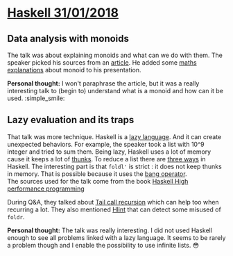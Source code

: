 # [Haskell 31/01/2018](https://www.meetup.com/haskell-paris/events/246894468/)

## Data analysis with monoids

The talk was about explaining monoids and what can we do with them. The speaker picked his sources from an 
[article](https://twdkz.wordpress.com/2013/05/31/data-analysis-with-monoids/). He added some 
[maths explanations](https://en.wikipedia.org/wiki/Monoid#Definition) about monoid to his presentation.
 
**Personal thought:** 
I won't paraphrase the article, but it was a really interesting talk to (begin to) understand what is a monoid and how 
can it be used. :simple_smile: 

## Lazy evaluation and its traps

That talk was more technique. Haskell is a [lazy language](https://en.wikipedia.org/wiki/Lazy_evaluation). And it can 
create unexpected behaviors. For example, the speaker took a list with 10^9 integer and tried to sum them. Being lazy,
Haskell uses a lot of memory cause it keeps a lot of [thunks](https://wiki.haskell.org/Thunk). To reduce a list there
are [three ways](https://wiki.haskell.org/Foldr_Foldl_Foldl') in Haskell. The interesting part is that `foldl'` is 
strict : it does not keep thunks in memory. That is possible because it uses the 
[bang operator](https://wiki.haskell.org/Performance/Strictness#Evaluating_expressions_strictly).  
The sources used for the talk come from the book [Haskell High performance programming](http://amzn.eu/fXjSrv3)

During Q&A, they talked about [Tail call recursion](https://en.wikipedia.org/wiki/Tail_call) which can help too when 
recurring a lot. They also mentioned [Hlint](https://hackage.haskell.org/package/hlint) that can detect some misused of
`foldr`.

**Personal thought:** 
The talk was really interesting. I did not used Haskell enough to see all problems linked with a lazy language. It seems
to be rarely a problem though and I enable the possibility to use infinite lists. :flushed: